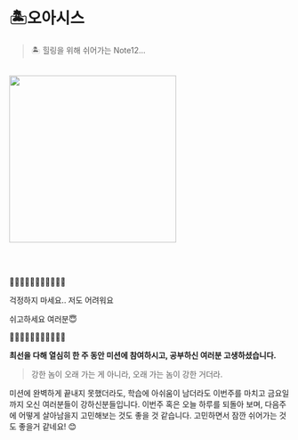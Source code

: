# 🏝️오아시스

> 🏝️ 힐링을 위해 쉬어가는 Note12…

<br />

<img src="https://github.com/user-attachments/assets/8dcf4980-b1f0-44d0-8a29-c58191bdecf7" width="300" />



<br /><br />

🌳🌳🌳🌳🌳🌳🌳🌳🌳🌳🌳

걱정하지 마세요.. 저도 어려워요

쉬고하세요 여러분😇

🌴🌴🌴🌴🌴🌴🌴🌴🌴🌴🌴


**최선을 다해 열심히 한 주 동안 미션에 참여하시고, 공부하신 여러분 고생하셨습니다.**

> 강한 놈이 오래 가는 게 아니라, 오래 가는 놈이 강한 거더라.

미션에 완벽하게 끝내지 못했더라도, 학습에 아쉬움이 남더라도 이번주를 마치고 금요일까지 오신 여러분들이 강하신분들입니다.
이번주 혹은 오늘 하루를 되돌아 보며, 다음주에 어떻게 살아남을지 고민해보는 것도 좋을 것 같습니다.
고민하면서 잠깐 쉬어가는 것도 좋을거 같네요! 😊
